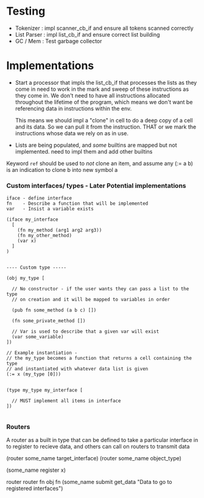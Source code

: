 # Testing 

- Tokenizer : impl scanner_cb_if and ensure all tokens scanned correctly
- List Parser : impl list_cb_if and ensure correct list building
- GC / Mem : Test garbage collector

# Implementations


- Start a processor that impls the list_cb_if that processes the lists as they come in
  need to work in the mark and sweep of these instructions as they come in. We don't 
  need to have all instructions allocated throughout the lifetime of the program, which
  means we don't want be referencing data in instructions within the env.

  This means we should impl a "clone" in cell to do a deep copy of a cell and its data. 
  So we can pull it from the instruction. THAT or we mark the instructions whose 
  data we rely on as in use.


- Lists are being populated, and _some_ builtins are mapped but not implemented. need to impl them and add other builtins



Keyword `ref` should be used to _not_ clone an item, and assume any (:= a b) is an indication to clone b into new symbol a




### Custom interfaces/ types - Later Potential implementations

```
iface - define interface
fn    - Describe a function that will be implemented
var   - Insist a variable exists

(iface my_interface 
  [
    (fn my_method (arg1 arg2 arg3))
    (fn my_other_method)
    (var x)
  ]
)


---- Custom type -----

(obj my_type [

  // No constructor - if the user wants they can pass a list to the type
  // on creation and it will be mapped to variables in order

  (pub fn some_method (a b c) [])

  (fn some_private_method [])

  // Var is used to describe that a given var will exist
  (var some_variable)
])

// Example instantiation -
// the my_type becomes a function that returns a cell containing the type 
// and instantiated with whatever data list is given
(:= x (my_type [0]))


(type my_type my_interface [

  // MUST implement all items in interface
])


```

### Routers

A router as a built in type that can be defined to take a particular interface 
in to register to recieve data, and others can call on routers to transmit data


(router some_name target_interface)
(router some_name object_type)

(some_name register x)

  router    router fn   obj fn
(some_name    submit    get_data   "Data to go to registered interfaces")



```



```